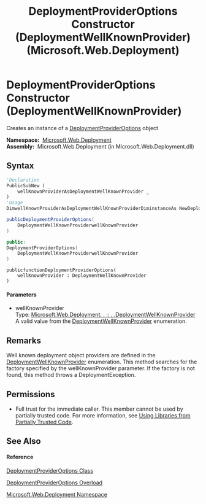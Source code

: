 ﻿---
title: DeploymentProviderOptions Constructor (DeploymentWellKnownProvider) (Microsoft.Web.Deployment)
TOCTitle: DeploymentProviderOptions Constructor (DeploymentWellKnownProvider)
ms:assetid: M:Microsoft.Web.Deployment.DeploymentProviderOptions.#ctor(Microsoft.Web.Deployment.DeploymentWellKnownProvider)
ms:mtpsurl: https://msdn.microsoft.com/en-us/library/microsoft.web.deployment.deploymentprovideroptions.deploymentprovideroptions(v=VS.90)
ms:contentKeyID: 20208875
ms.date: 05/02/2012
mtps_version: v=VS.90
dev_langs:
- vb
- csharp
- c++
- jscript
api_location:
- Microsoft.Web.Deployment.dll
api_name:
- Microsoft.Web.Deployment.DeploymentProviderOptions..ctor
api_type:
- Managed
topic_type:
- apiref
- kbSyntax
product_family_name: VS
ROBOTS: INDEX,FOLLOW
---

# DeploymentProviderOptions Constructor (DeploymentWellKnownProvider)

Creates an instance of a [DeploymentProviderOptions](deploymentprovideroptions-class-microsoft-web-deployment.md) object

**Namespace:**  [Microsoft.Web.Deployment](microsoft-web-deployment-namespace.md)  
**Assembly:**  Microsoft.Web.Deployment (in Microsoft.Web.Deployment.dll)

## Syntax

``` vb
'Declaration
PublicSubNew ( _
    wellKnownProviderAsDeploymentWellKnownProvider _
)
'Usage
DimwellKnownProviderAsDeploymentWellKnownProviderDiminstanceAs NewDeploymentProviderOptions(wellKnownProvider)
```

``` csharp
publicDeploymentProviderOptions(
    DeploymentWellKnownProviderwellKnownProvider
)
```

``` c++
public:
DeploymentProviderOptions(
    DeploymentWellKnownProviderwellKnownProvider
)
```

``` jscript
publicfunctionDeploymentProviderOptions(
    wellKnownProvider : DeploymentWellKnownProvider
)
```

#### Parameters

  - wellKnownProvider  
    Type: [Microsoft.Web.Deployment. . :: . .DeploymentWellKnownProvider](deploymentwellknownprovider-enumeration-microsoft-web-deployment.md)  
    A valid value from the [DeploymentWellKnownProvider](deploymentwellknownprovider-enumeration-microsoft-web-deployment.md) enumeration.  

## Remarks

Well known deployment object providers are defined in the [DeploymentWellKnownProvider](deploymentwellknownprovider-enumeration-microsoft-web-deployment.md) enumeration. This method searches for the factory specified by the wellKnownProvider parameter. If the factory is not found, this method throws a DeploymentException.

## Permissions

  - Full trust for the immediate caller. This member cannot be used by partially trusted code. For more information, see [Using Libraries from Partially Trusted Code](https://msdn.microsoft.com/en-us/library/8skskf63\(v=vs.90\)).

## See Also

#### Reference

[DeploymentProviderOptions Class](deploymentprovideroptions-class-microsoft-web-deployment.md)

[DeploymentProviderOptions Overload](deploymentprovideroptions-constructor-microsoft-web-deployment.md)

[Microsoft.Web.Deployment Namespace](microsoft-web-deployment-namespace.md)

